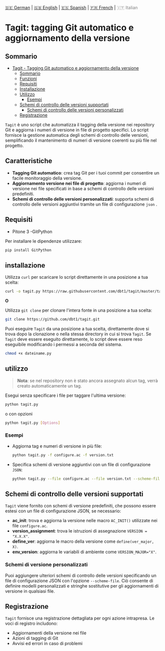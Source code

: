 <!-- LANGUAGE_LINKS_START -->
[🇩🇪 German](README_de.md) | [🇬🇧 English](README_en.md) | [🇪🇸 Spanish](README_es.md) | [🇫🇷 French](README_fr.md) | <span style="color: grey;">🇮🇹 Italian</span>
<!-- LANGUAGE_LINKS_END -->

# Tagit: tagging Git automatico e aggiornamento della versione

## Sommario

- [Tagit - Tagging Git automatico e aggiornamento della versione](#tagit-tagging-git-automatico-e-aggiornamento-della-versione)
  - [Sommario](#sommario)
  - [Funzioni](#caratteristiche)
  - [Requisiti](#requisiti)
  - [Installazione](#installazione)
  - [Utilizzo](#utilizzo)
    - [Esempi](#esempi)
  - [Schemi di controllo delle versioni supportati](#schemi-di-controllo-delle-versioni-supportati)
    - [Schemi di controllo delle versioni personalizzati](#schemi-di-versione-personalizzati)
  - [Registrazione](#registrazione)

`Tagit` è uno script che automatizza il tagging della versione nei repository Git e aggiorna i numeri di versione in file di progetto specifici. Lo script fornisce la gestione automatica degli schemi di controllo delle versioni, semplificando il mantenimento di numeri di versione coerenti su più file nel progetto.

## Caratteristiche

- **Tagging Git automatico**: crea tag Git per i tuoi commit per consentire un facile monitoraggio della versione.
- **Aggiornamento versione nei file di progetto**: aggiorna i numeri di versione nei file specificati in base a schemi di controllo delle versioni predefiniti.
- **Schemi di controllo delle versioni personalizzati**: supporta schemi di controllo delle versioni aggiuntivi tramite un file di configurazione `json` ​​​​.

## Requisiti

- Pitone 3
-GitPython

Per installare le dipendenze utilizzare:

```sh
pip install GitPython
```
## installazione

Utilizza `curl` per scaricare lo script direttamente in una posizione a tua scelta:

```bash
curl -o tagit.py https://raw.githubusercontent.com/dbt1/tagit/master/tagit.py
```

**O**

Utilizza `git clone` per clonare l'intera fonte in una posizione a tua scelta:

```bash
git clone https://github.com/dbt1/tagit.git
```

Puoi eseguire `Tagit` da una posizione a tua scelta, direttamente dove si trova dopo la clonazione o nella stessa directory in cui si trova `Tagit`. Se `Tagit` deve essere eseguito direttamente, lo script deve essere reso eseguibile modificando i permessi a seconda del sistema.

```bash
chmod +x dateiname.py
```

## utilizzo

> **Nota**: se nel repository non è stato ancora assegnato alcun tag, verrà creato automaticamente un tag.

Esegui senza specificare i file per taggare l'ultima versione:
  ```sh
  python tagit.py
  ```

o con opzioni

  ```sh
  python tagit.py [Options]
  ```

### Esempi

- Aggiorna tag e numeri di versione in più file:
  ```sh
  python tagit.py -f configure.ac -f version.txt
  ```
- Specifica schemi di versione aggiuntivi con un file di configurazione `JSON`:
  ```sh
  python tagit.py --file configure.ac --file version.txt --scheme-file custom_schemes.json
  ```

## Schemi di controllo delle versioni supportati

`Tagit` viene fornito con schemi di versione predefiniti, che possono essere estesi con un file di configurazione JSON, se necessario:

- **ac_init**: trova e aggiorna la versione nelle macro `AC_INIT()` utilizzate nei file `configure.ac`.
- **version_assignment**: trova le istruzioni di assegnazione `VERSION = "X.X.X"`.
- **define_ver**: aggiorna le macro della versione come `define(ver_major, X)`.
- **env_version**: aggiorna le variabili di ambiente come `VERSION_MAJOR="X"`.

### Schemi di versione personalizzati

Puoi aggiungere ulteriori schemi di controllo delle versioni specificando un file di configurazione JSON con l'opzione `--scheme-file`. Ciò consente di definire modelli personalizzati e stringhe sostitutive per gli aggiornamenti di versione in qualsiasi file.

## Registrazione

`Tagit` fornisce una registrazione dettagliata per ogni azione intrapresa. Le voci di registro includono:

- Aggiornamenti della versione nei file
- Azioni di tagging di Git
- Avvisi ed errori in caso di problemi

